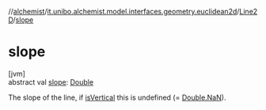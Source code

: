 //[alchemist](../../../index.md)/[it.unibo.alchemist.model.interfaces.geometry.euclidean2d](../index.md)/[Line2D](index.md)/[slope](slope.md)

# slope

[jvm]\
abstract val [slope](slope.md): [Double](https://kotlinlang.org/api/latest/jvm/stdlib/kotlin/-double/index.html)

The slope of the line, if [isVertical](is-vertical.md) this is undefined (= [Double.NaN](https://kotlinlang.org/api/latest/jvm/stdlib/kotlin/-double/-na-n.html)).
